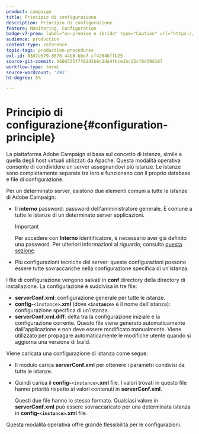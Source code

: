 ```yaml
---
product: campaign
title: Principio di configurazione
description: Principio di configurazione
feature: Monitoring, Configuration
badge-v7-prem: label="on-premise e ibrido" type="Caution" url="https://experienceleague.adobe.com/docs/campaign-classic/using/installing-campaign-classic/architecture-and-hosting-models/hosting-models-lp/hosting-models.html?lang=it" tooltip="Applicabile solo alle distribuzioni on-premise e ibride"
audience: production
content-type: reference
topic-tags: production-procedures
exl-id: 03d7e579-8678-44b8-bbe7-cf4204bffb25
source-git-commit: b666535f7f82d1b8c2da4fbce1bc25cf8d39d187
workflow-type: tm+mt
source-wordcount: '291'
ht-degree: 5%

---
```


# Principio di configurazione{#configuration-principle}



La piattaforma Adobe Campaign si basa sul concetto di istanze, simile a quella degli host virtuali utilizzati da Apache. Questa modalità operativa consente di condividere un server assegnandovi più istanze. Le istanze sono completamente separate tra loro e funzionano con il proprio database e file di configurazione.

Per un determinato server, esistono due elementi comuni a tutte le istanze di Adobe Campaign:

* Il **interno** password: password dell&#39;amministratore generale. È comune a tutte le istanze di un determinato server applicazioni.

  >[!IMPORTANT]
  >
  >Per accedere con **Interno** identificatore, è necessario aver già definito una password. Per ulteriori informazioni al riguardo, consulta [questa sezione](../../installation/using/configuring-campaign-server.md#internal-identifier).

* Più configurazioni tecniche del server: queste configurazioni possono essere tutte sovraccariche nella configurazione specifica di un’istanza.

I file di configurazione vengono salvati in **conf** directory della directory di installazione. La configurazione è suddivisa in tre file:

* **serverConf.xml**: configurazione generale per tutte le istanze.
* **config-**`<instance>`**.xml** (dove **`<instance>`** è il nome dell’istanza): configurazione specifica di un’istanza.
* **serverConf.xml.diff**: delta tra la configurazione iniziale e la configurazione corrente. Questo file viene generato automaticamente dall&#39;applicazione e non deve essere modificato manualmente. Viene utilizzato per propagare automaticamente le modifiche utente quando si aggiorna una versione di build.

Viene caricata una configurazione di istanza come segue:

* Il modulo carica **serverConf.xml** per ottenere i parametri condivisi da tutte le istanze.
* Quindi carica il **config-**`<instance>`**.xml** file. I valori trovati in questo file hanno priorità rispetto ai valori contenuti in **serverConf.xml**.

  Questi due file hanno lo stesso formato. Qualsiasi valore in **serverConf.xml** può essere sovraccaricato per una determinata istanza in **config-`<instance>`.xml** file.

Questa modalità operativa offre grande flessibilità per le configurazioni.
